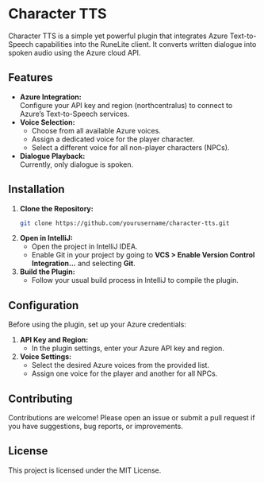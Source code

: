 # Character TTS

Character TTS is a simple yet powerful plugin that integrates Azure Text-to-Speech capabilities into the RuneLite client. It converts written dialogue into spoken audio using the Azure cloud API.

## Features

- **Azure Integration:**  
  Configure your API key and region (northcentralus) to connect to Azure’s Text-to-Speech services.
- **Voice Selection:**  
  - Choose from all available Azure voices.
  - Assign a dedicated voice for the player character.
  - Select a different voice for all non-player characters (NPCs).
- **Dialogue Playback:**  
  Currently, only dialogue is spoken.

## Installation

1. **Clone the Repository:**
   ```bash
   git clone https://github.com/yourusername/character-tts.git
   ```
2. **Open in IntelliJ:**
   - Open the project in IntelliJ IDEA.
   - Enable Git in your project by going to **VCS > Enable Version Control Integration…** and selecting **Git**.
3. **Build the Plugin:**
   - Follow your usual build process in IntelliJ to compile the plugin.

## Configuration

Before using the plugin, set up your Azure credentials:

1. **API Key and Region:**
   - In the plugin settings, enter your Azure API key and region.
2. **Voice Settings:**
   - Select the desired Azure voices from the provided list.
   - Assign one voice for the player and another for all NPCs.

## Contributing

Contributions are welcome! Please open an issue or submit a pull request if you have suggestions, bug reports, or improvements.

## License

This project is licensed under the MIT License.
